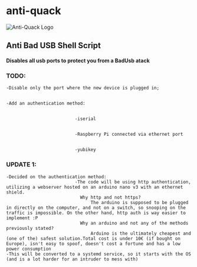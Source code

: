 # anti-quack

![Anti-Quack Logo](https://thumbs2.imgbox.com/0b/c9/tnyNI28K_t.png)

## Anti Bad USB Shell Script

#### Disables all usb ports to protect you from a BadUsb atack

### __TODO:__


    -Disable only the port where the new device is plugged in;


    -Add an authentication method:


                              -iserial
                              
                              
                              -Raspberry Pi connected via ethernet port
                              
                              
                              -yubikey
                              
 ### __UPDATE 1:__
    -Decided on the authentication method:
                              -The code will be using http authentication, utilizing a webserver hosted on an arduino nano v3 with an ethernet shield.
                                Why http and not https?
                                    The arduino is supposed to be plugged in directly on the computer, and not on a switch, so snooping on the traffic is impossible. On the other hand, http auth is way easier to implement :P
                                Why an arduino and not any of the methods previously stated?
                                    Arduino is the ultimately cheapest and (one of the) safest solution.Total cost is under 10€ (if bought on Europe), isn't easy to spoof, doesn't cost a fortune and has a low power consumption
    -This will be converted to a systemd service, so it starts with the OS (and is a lot harder for an intruder to mess with)
                                    
                                   
